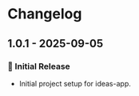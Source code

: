 # Changelog

## 1.0.1 - 2025-09-05
### :tada: Initial Release
- Initial project setup for ideas-app.
